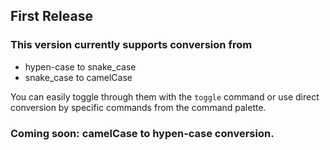 ## First Release
### This version currently supports conversion from
* hypen-case to snake_case
* snake_case to camelCase

You can easily toggle through them with the `toggle` command or
use direct conversion by specific commands from the command palette.

### Coming soon: camelCase to hypen-case conversion.
